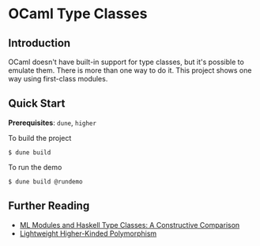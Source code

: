 # OCaml Type Classes

## Introduction

OCaml doesn't have built-in support for type classes, but it's possible
to emulate them. There is more than one way to do it. This project
shows one way using first-class modules.

## Quick Start

**Prerequisites**: `dune`, `higher`

To build the project

```
$ dune build
```

To run the demo

```
$ dune build @rundemo
```

## Further Reading
- [ML Modules and Haskell Type Classes: A Constructive Comparison](http://www.cse.unsw.edu.au/~chak/papers/modules-classes.pdf)
- [Lightweight Higher-Kinded Polymorphism](https://ocamllabs.github.io/higher/lightweight-higher-kinded-polymorphism.pdf)
